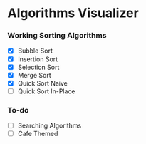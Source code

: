 # Algorithms Visualizer

### Working Sorting Algorithms
- [x] Bubble Sort
- [x] Insertion Sort
- [x] Selection Sort
- [x] Merge Sort
- [x] Quick Sort Naive 
- [ ] Quick Sort In-Place

### To-do
- [ ] Searching Algorithms
- [ ] Cafe Themed

